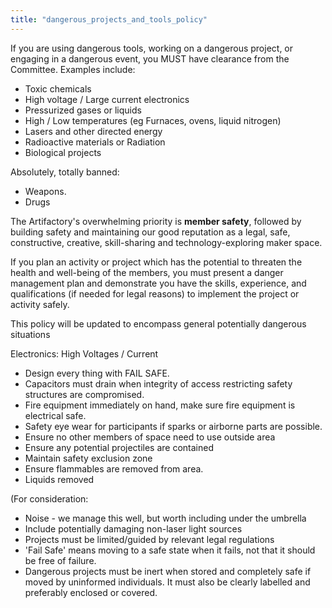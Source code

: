 ```yaml
---
title: "dangerous_projects_and_tools_policy"
---
```

If you are using dangerous tools, working on a dangerous project, or engaging in a dangerous event, you MUST have clearance from the Committee. Examples include:

-   Toxic chemicals
-   High voltage / Large current electronics
-   Pressurized gases or liquids
-   High / Low temperatures (eg Furnaces, ovens, liquid nitrogen)
-   Lasers and other directed energy
-   Radioactive materials or Radiation
-   Biological projects

Absolutely, totally banned:

-   Weapons.
-   Drugs

The Artifactory's overwhelming priority is **member safety**, followed by building safety and maintaining our good reputation as a legal, safe, constructive, creative, skill-sharing and technology-exploring maker space.

If you plan an activity or project which has the potential to threaten the health and well-being of the members, you must present a danger management plan and demonstrate you have the skills, experience, and qualifications (if needed for legal reasons) to implement the project or activity safely.

This policy will be updated to encompass general potentially dangerous situations

Electronics: High Voltages / Current

-   Design every thing with FAIL SAFE.
-   Capacitors must drain when integrity of access restricting safety structures are compromised.
-   Fire equipment immediately on hand, make sure fire equipment is electrical safe.
-   Safety eye wear for participants if sparks or airborne parts are possible.
-   Ensure no other members of space need to use outside area
-   Ensure any potential projectiles are contained
-   Maintain safety exclusion zone
-   Ensure flammables are removed from area.
-   Liquids removed

(For consideration:

-   Noise - we manage this well, but worth including under the umbrella
-   Include potentially damaging non-laser light sources
-   Projects must be limited/guided by relevant legal regulations
-   'Fail Safe' means moving to a safe state when it fails, not that it should be free of failure.
-   Dangerous projects must be inert when stored and completely safe if moved by uninformed individuals. It must also be clearly labelled and preferably enclosed or covered.
